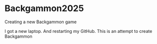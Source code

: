 # Backgammon2025
Creating a new Backgammon game

I got a new laptop. And restarting my GitHub. This is an attempt to create Backgammon

